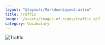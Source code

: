 ```yaml
---
layout: "@layouts/MarkdownLayout.astro"
title: Traffic
image: ./assets/images-of-signs/traffic.gif
category: Vocabulary
---
```


![Traffic](@signs/traffic.gif)
